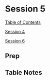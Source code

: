 # Session 5

[Table of Contents](../README.md)

[Session 4](session4.md)

[Session 6](session6.md)

## Prep



## Table Notes



